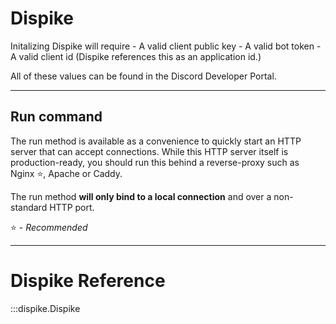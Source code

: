 

# Dispike

Initalizing Dispike will require
    - A valid client public key
    - A valid bot token
    - A valid client id (Dispike references this as an application id.)

All of these values can be found in the Discord Developer Portal.
***

## Run command

The run method is available as a convenience to quickly start an HTTP server that can accept connections.
While this HTTP server itself is production-ready, you should run this behind a reverse-proxy such as Nginx :star:, Apache or Caddy.

The run method **will only bind to a local connection** and over a non-standard HTTP port.


:star: - *Recommended*

***

# Dispike Reference

:::dispike.Dispike

